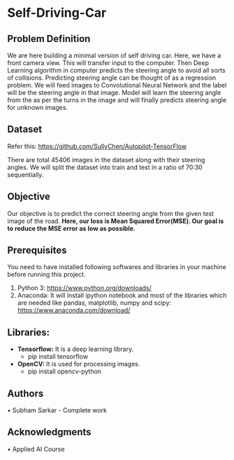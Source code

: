 # Self-Driving-Car

## Problem Definition
We are here building a minimal version of self driving car. Here, we have a front camera view. This will transfer input to the computer. Then Deep Learning algorithm in computer predicts the steering angle to avoid all sorts of collisions. Predicting steering angle can be thought of as a regression problem. We will feed images to Convolutional Neural Network and the label will be the steering angle in that image. Model will learn the steering angle from the as per the turns in the image and will finally predicts steering angle for unknown images.
## Dataset
Refer this: https://github.com/SullyChen/Autopilot-TensorFlow

There are total 45406 images in the dataset along with their steering angles. We will split the dataset into train and test in a ratio of 70:30 sequentially.
## Objective
Our objective is to predict the correct steering angle from the given test image of the road.
__Here, our loss is Mean Squared Error(MSE). Our goal is to reduce the MSE error as low as possible.__
## Prerequisites
You need to have installed following softwares and libraries in your machine before running this project.
1. Python 3: https://www.python.org/downloads/
2. Anaconda: It will install ipython notebook and most of the libraries which are needed like  pandas, matplotlib, numpy and scipy: https://www.anaconda.com/download/

## Libraries: 
* __Tensorflow:__ It is a deep learning library.
    * pip install tensorflow
* __OpenCV:__ It is used for processing images.
    * pip install opencv-python

## Authors
•	Subham Sarkar - Complete work  

## Acknowledgments
•	Applied AI Course
